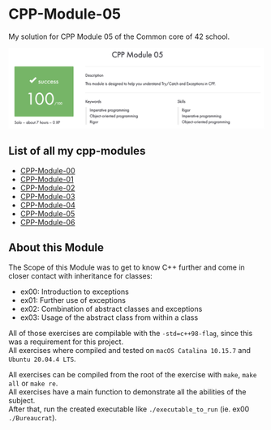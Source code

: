 # CPP-Module-05
My solution for CPP Module 05 of the Common core of 42 school.

![result](https://github.com/tblaase/CPP-Module-05/blob/main/readme_additions/result.png)

## List of all my cpp-modules

- [CPP-Module-00](https://github.com/tblaase/CPP-Module-00)
- [CPP-Module-01](https://github.com/tblaase/CPP-Module-01)
- [CPP-Module-02](https://github.com/tblaase/CPP-Module-02)
- [CPP-Module-03](https://github.com/tblaase/CPP-Module-03)
- [CPP-Module-04](https://github.com/tblaase/CPP-Module-04)
- [CPP-Module-05](https://github.com/tblaase/CPP-Module-05)
- [CPP-Module-06](https://github.com/tblaase/CPP-Module-06)
<!-- - [CPP-Module-07](https://github.com/tblaase/CPP-Module-07)
- [CPP-Module-08](https://github.com/tblaase/CPP-Module-08) -->


## About this Module
The Scope of this Module was to get to know C++ further and come in closer contact with inheritance for classes:
- ex00: Introduction to exceptions
- ex01: Further use of exceptions
- ex02: Combination of abstract classes and exceptions
- ex03: Usage of the abstract class from within a class


All of those exercises are compilable with the `-std=c++98-flag`, since this was a requirement for this project.<br>
All exercises where compiled and tested on `macOS Catalina 10.15.7` and `Ubuntu 20.04.4 LTS`.


All exercises can be compiled from the root of the exercise with `make`, `make all` or `make re`.<br>
All exercises have a main function to demonstrate all the abilities of the subject.<br>
After that, run the created executable like `./executable_to_run` (ie. ex00 `./Bureaucrat`).<br>
